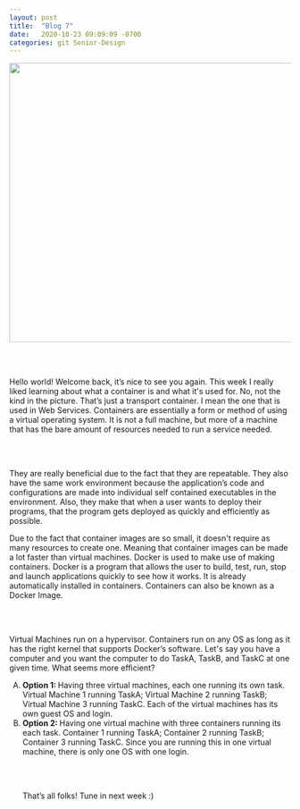 ```yaml
---
layout: post
title:  "Blog 7"
date:   2020-10-23 09:09:09 -0700
categories: git Senior-Design
---
```

<html>
<style>

body {
background-image: url("https://images.unsplash.com/photo-1502239608882-93b729c6af43?ixlib=rb-1.2.1&ixid=eyJhcHBfaWQiOjEyMDd9&w=1000&q=80");
background-size: cover;
background-color:#C0C0C0;
}
html, body, h1, h2, h3, h4, h5, h6, p {
color:white;
}

</style>

<center> <img src="https://www.joc.com/sites/default/files/field_feature_image/prime%20containers%20header%20fixed%20%281%29.png" draggable="false" height="500" width="900"> </center> 

<br> <br>

<p> Hello world! Welcome back, it’s nice to see you again. This week I really liked learning about what a container is and what it's used for. No, not the kind in the picture. That’s just a transport container. I mean the one that is used in Web Services. Containers are essentially a form or method of using a virtual operating system. It is not a full machine, but more of a machine that has the bare amount of resources needed to run a service needed. </p>

<br> <br>

<p> They are really beneficial due to the fact that they are repeatable. They also have the same work environment because the application’s code and configurations are made into individual self contained executables in the environment. Also, they make that when a user wants to deploy their programs, that the program gets deployed as quickly and efficiently as possible. </p>
<p> Due to the fact that container images are so small, it doesn't require as many resources to create one. Meaning that container images can be made a lot faster than virtual machines. 
Docker is used to make use of making containers. Docker is a program that allows the user to build, test, run, stop and launch applications quickly to see how it works. It is already automatically installed in containers. Containers can also be known as a Docker Image.</p>

<br> <br>

<p> Virtual Machines run on a hypervisor. Containers run on any OS as long as it has the right kernel that supports Docker’s software. Let's say you have a computer and you want the computer to do TaskA, TaskB, and TaskC at one given time. What seems more efficient? </p>

<ol type="A">
<li> <b> Option 1: </b> Having three virtual machines, each one running its own task. Virtual Machine 1 running TaskA; Virtual Machine 2 running TaskB; Virtual Machine 3 running TaskC. Each of the virtual machines has its own guest OS and login. </li>
<li> <b> Option 2: </b> Having one virtual machine with three containers running its each task. Container 1 running TaskA; Container 2 running TaskB; Container 3 running TaskC. Since you are running this in one virtual machine, there is only one OS with one login. </li>

<br><br>

<p> That’s all folks! Tune in next week :) </p>

<br> <br>


</html> 
